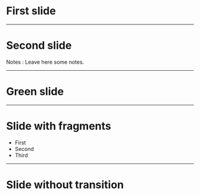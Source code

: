 # First slide

---

# Second slide

Notes : Leave here some notes.

---

<!-- .slide: data-background="green" -->

# Green slide

---

# Slide with fragments

- First
- Second <!-- .element: class="fragment" -->
- Third <!-- .element: class="fragment" -->

---

<!-- .slide: data-transition="none" -->

# Slide without transition
